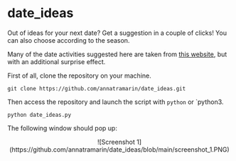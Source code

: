 # date_ideas
Out of ideas for your next date? Get a suggestion in a couple of clicks! You can also choose according to the season.

Many of the date activities suggested here are taken from [this website](https://www.goodhousekeeping.com/life/relationships/a31405192/cute-romantic-date-ideas/), but with an additional surprise effect.

First of all, clone the repository on your machine.

```
git clone https://github.com/annatramarin/date_ideas.git
```

Then access the repository and launch the script with `python` or `python3.

```
python date_ideas.py
```

The following window should pop up:

<p align='center'>
![Screenshot 1](https://github.com/annatramarin/date_ideas/blob/main/screenshot_1.PNG)
  </p>
